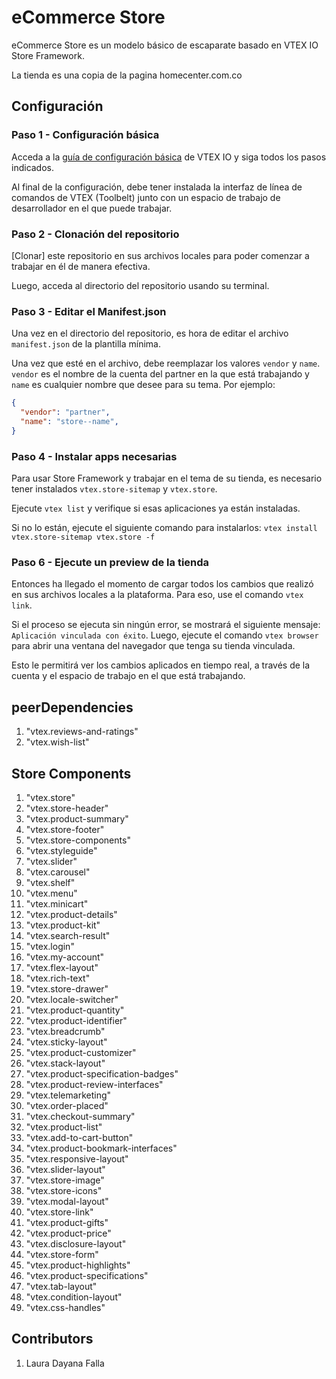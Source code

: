 # eCommerce Store
eCommerce Store es un modelo básico de escaparate basado en VTEX IO Store Framework.

La tienda es una copia de la pagina homecenter.com.co

## Configuración
### Paso 1 - Configuración básica

Acceda a la [guía de configuración básica](https://vtex.io/docs/getting-started/build-stores-with-store-framework/1) de VTEX IO y siga todos los pasos indicados.

Al final de la configuración, debe tener instalada la interfaz de línea de comandos de VTEX (Toolbelt) junto con un espacio de trabajo de desarrollador en el que puede trabajar.

### Paso 2 - Clonación del repositorio

[Clonar] este repositorio en sus archivos locales para poder comenzar a trabajar en él de manera efectiva.

Luego, acceda al directorio del repositorio usando su terminal.

### Paso 3 - Editar el Manifest.json

Una vez en el directorio del repositorio, es hora de editar el archivo `manifest.json` de la plantilla mínima.

Una vez que esté en el archivo, debe reemplazar los valores `vendor` y `name`. `vendor` es el nombre de la cuenta del partner en la que está trabajando y `name` es cualquier nombre que desee para su tema. Por ejemplo:

```json
{
  "vendor": "partner",
  "name": "store--name",
}
```

### Paso 4 - Instalar apps necesarias

Para usar Store Framework y trabajar en el tema de su tienda, es necesario tener instalados `vtex.store-sitemap` y `vtex.store`.

Ejecute `vtex list` y verifique si esas aplicaciones ya están instaladas.

Si no lo están, ejecute el siguiente comando para instalarlos: `vtex install vtex.store-sitemap vtex.store -f`

### Paso 6 - Ejecute un preview de la tienda

Entonces ha llegado el momento de cargar todos los cambios que realizó en sus archivos locales a la plataforma. Para eso, use el comando `vtex link`.

Si el proceso se ejecuta sin ningún error, se mostrará el siguiente mensaje: `Aplicación vinculada con éxito`. Luego, ejecute el comando `vtex browser` para abrir una ventana del navegador que tenga su tienda vinculada.

Esto le permitirá ver los cambios aplicados en tiempo real, a través de la cuenta y el espacio de trabajo en el que está trabajando.

## peerDependencies
1. "vtex.reviews-and-ratings"
2. "vtex.wish-list"

## Store Components
1. "vtex.store"
2. "vtex.store-header"
3. "vtex.product-summary"
4. "vtex.store-footer"
5. "vtex.store-components"
6. "vtex.styleguide"
7. "vtex.slider"
8. "vtex.carousel"
9. "vtex.shelf"
10. "vtex.menu"
11. "vtex.minicart"
12. "vtex.product-details"
13. "vtex.product-kit"
14. "vtex.search-result"
15. "vtex.login"
16. "vtex.my-account"
17. "vtex.flex-layout"
18. "vtex.rich-text"
19. "vtex.store-drawer"
20. "vtex.locale-switcher"
21. "vtex.product-quantity"
22. "vtex.product-identifier"
23. "vtex.breadcrumb"
24. "vtex.sticky-layout"
25. "vtex.product-customizer"
26. "vtex.stack-layout"
27. "vtex.product-specification-badges"
28. "vtex.product-review-interfaces"
29. "vtex.telemarketing"
30. "vtex.order-placed"
31. "vtex.checkout-summary"
32. "vtex.product-list"
33. "vtex.add-to-cart-button"
34. "vtex.product-bookmark-interfaces"
35. "vtex.responsive-layout"
36. "vtex.slider-layout"
37. "vtex.store-image"
38. "vtex.store-icons"
39. "vtex.modal-layout"
40. "vtex.store-link"
41. "vtex.product-gifts"
42. "vtex.product-price"
43. "vtex.disclosure-layout"
44. "vtex.store-form"
45. "vtex.product-highlights"
46. "vtex.product-specifications"
47. "vtex.tab-layout"
48. "vtex.condition-layout"
49. "vtex.css-handles"

## Contributors
1. Laura Dayana Falla
